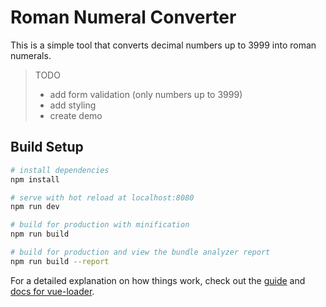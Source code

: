 # Roman Numeral Converter

This is a simple tool that converts decimal numbers up to 3999 into roman numerals.

> TODO
> - add form validation (only numbers up to 3999)
> - add styling
> - create demo

## Build Setup

``` bash
# install dependencies
npm install

# serve with hot reload at localhost:8080
npm run dev

# build for production with minification
npm run build

# build for production and view the bundle analyzer report
npm run build --report
```

For a detailed explanation on how things work, check out the [guide](http://vuejs-templates.github.io/webpack/) and [docs for vue-loader](http://vuejs.github.io/vue-loader).
